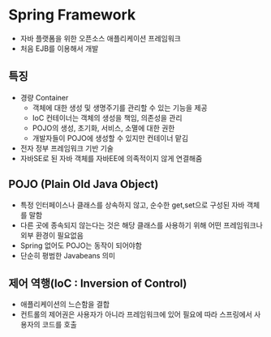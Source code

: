 # Spring Framework
+ 자바 플랫폼을 위한 오픈소스 애플리케이션 프레임워크
+ 처음 EJB를 이용해서 개발

## 특징
+ 경량 Container
  + 객체에 대한 생성 및 생명주기를 관리할 수 있는 기능을 제공
  + IoC 컨테이너는 객체의 생성을 책임, 의존성을 관리
  + POJO의 생성, 초기화, 서비스, 소멸에 대한 권한
  + 개발자들이 POJO에 생성할 수 있지만 컨테이너 맡김
+ 전자 정부 프레임워크 기반 기술
+ 자바SE로 된 자바 객체를 자바EE에 의족적이지 않게 연결해줌
  
## POJO (Plain Old Java Object)
  + 특정 인터페이스나 클래스를 상속하지 않고, 순수한 get,set으로 구성된 자바 객체를 말함
  + 다른 곳에 종속되지 않는다는 것은 해당 클래스를 사용하기 위해 어떤 프레임워크나 외부 환경이 필요없음
  + Spring 없어도 POJO는 동작이 되어야함
  + 단순히 평범한 Javabeans 의미

## 제어 역행(IoC : Inversion of Control)
  + 애플리케이션의 느슨함을 결합
  + 컨트롤의 제어권은 사용자가 아니라 프레임워크에 있어 필요에 따라 스프링에서 사용자의 코드를 호출
